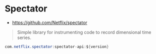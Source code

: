 # Spectator
* https://github.com/Netflix/spectator

> Simple library for instrumenting code to record dimensional time series.

```java
com.netflix.spectator:spectator-api:${version}
```
